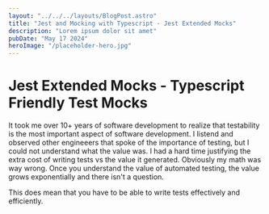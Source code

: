 ```yaml
---
layout: "../../../layouts/BlogPost.astro"
title: "Jest and Mocking with Typescript - Jest Extended Mocks"
description: "Lorem ipsum dolor sit amet"
pubDate: "May 17 2024"
heroImage: "/placeholder-hero.jpg"
---
```


# Jest Extended Mocks - Typescript Friendly Test Mocks
It took me over 10+ years of software development to realize that testability is the most important aspect of software development.
I listend and observed other engineeers that spoke of the importance of testing, but I could not understand what the value was.
I had a hard time justifying the extra cost of writing tests vs the value it generated. Obviously my math was way wrong.
Once you understand the value of automated testing, the value grows exponentially and there isn't a question.

This does mean that you have to be able to write tests effectively and efficiently. 